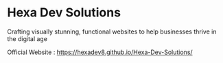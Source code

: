 # Hexa Dev Solutions
Crafting visually stunning, functional websites to help businesses thrive in the digital age

Official Website : https://hexadev8.github.io/Hexa-Dev-Solutions/

